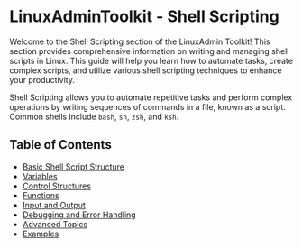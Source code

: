 # LinuxAdminToolkit - Shell Scripting

Welcome to the Shell Scripting section of the LinuxAdmin Toolkit! This section provides comprehensive information on writing and managing shell scripts in Linux. This guide will help you learn how to automate tasks, create complex scripts, and utilize various shell scripting techniques to enhance your productivity.

Shell Scripting allows you to automate repetitive tasks and perform complex operations by writing sequences of commands in a file, known as a script. Common shells include `bash`, `sh`, `zsh`, and `ksh`.

## Table of Contents

- [Basic Shell Script Structure]()
- [Variables]()
- [Control Structures]()
- [Functions]()
- [Input and Output]()
- [Debugging and Error Handling]()
- [Advanced Topics]()
- [Examples]()
